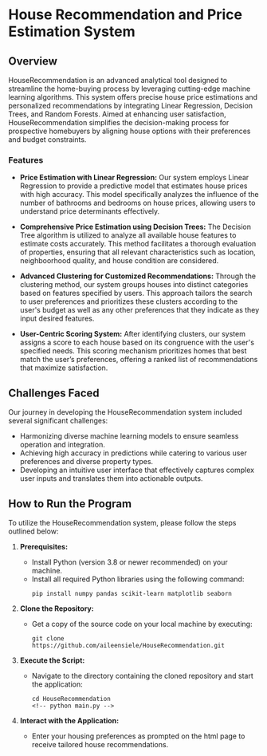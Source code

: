 
# House Recommendation and Price Estimation System

## Overview
HouseRecommendation is an advanced analytical tool designed to streamline the home-buying process by leveraging cutting-edge machine learning algorithms. This system offers precise house price estimations and personalized recommendations by integrating Linear Regression, Decision Trees, and Random Forests. Aimed at enhancing user satisfaction, HouseRecommendation simplifies the decision-making process for prospective homebuyers by aligning house options with their preferences and budget constraints.

### Features
- **Price Estimation with Linear Regression:** Our system employs Linear Regression to provide a predictive model that estimates house prices with high accuracy. This model specifically analyzes the influence of the number of bathrooms and bedrooms on house prices, allowing users to understand price determinants effectively.

- **Comprehensive Price Estimation using Decision Trees:** The Decision Tree algorithm is utilized to analyze all available house features to estimate costs accurately. This method facilitates a thorough evaluation of properties, ensuring that all relevant characteristics such as location, neighboorhood quality, and house condition are considered.

- **Advanced Clustering for Customized Recommendations:** Through the clustering method, our system groups houses into distinct categories based on features specified by users. This approach tailors the search to user preferences and prioritizes these clusters according to the user's budget as well as any other preferences that they indicate as they input desired features.

- **User-Centric Scoring System:** After identifying clusters, our system assigns a score to each house based on its congruence with the user's specified needs. This scoring mechanism prioritizes homes that best match the user’s preferences, offering a ranked list of recommendations that maximize satisfaction.

## Challenges Faced
Our journey in developing the HouseRecommendation system included several significant challenges:
- Harmonizing diverse machine learning models to ensure seamless operation and integration.
- Achieving high accuracy in predictions while catering to various user preferences and diverse property types.
- Developing an intuitive user interface that effectively captures complex user inputs and translates them into actionable outputs.

## How to Run the Program
To utilize the HouseRecommendation system, please follow the steps outlined below:

1. **Prerequisites:**
   - Install Python (version 3.8 or newer recommended) on your machine.
   - Install all required Python libraries using the following command:
     ```
     pip install numpy pandas scikit-learn matplotlib seaborn
     ```

2. **Clone the Repository:**
   - Get a copy of the source code on your local machine by executing:
     ```
     git clone https://github.com/aileensiele/HouseRecommendation.git
     ```

3. **Execute the Script:**
   - Navigate to the directory containing the cloned repository and start the application:
     ```
     cd HouseRecommendation
     <!-- python main.py -->
     ```

4. **Interact with the Application:**
   - Enter your housing preferences as prompted on the html page to receive tailored house recommendations.

